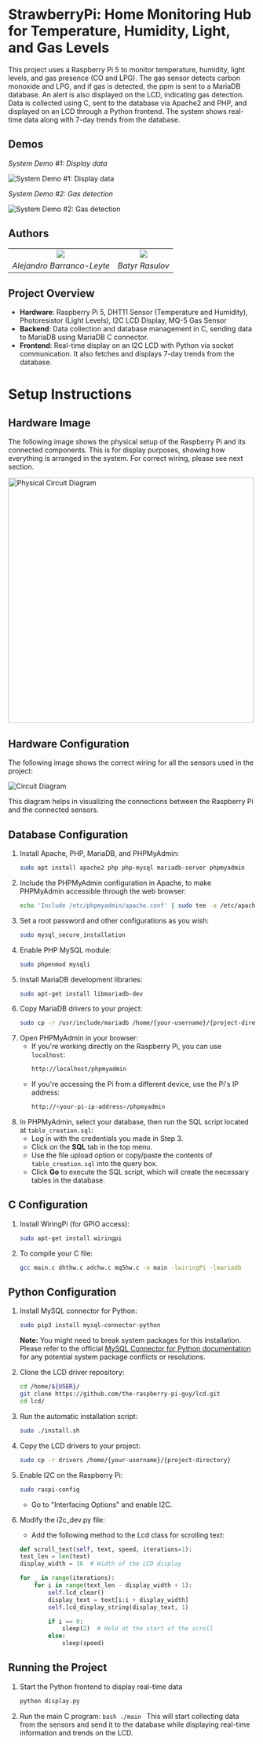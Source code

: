 # StrawberryPi: Home Monitoring Hub for Temperature, Humidity, Light, and Gas Levels

This project uses a Raspberry Pi 5 to monitor temperature, humidity, light levels, and gas presence (CO and LPG). The gas sensor detects carbon monoxide and LPG, and if gas is detected, the ppm is sent to a MariaDB database. An alert is also displayed on the LCD, indicating gas detection. Data is collected using C, sent to the database via Apache2 and PHP, and displayed on an LCD through a Python frontend. The system shows real-time data along with 7-day trends from the database.

## Demos

_System Demo #1: Display data_

![System Demo #1: Display data](img/ex1.gif)

_System Demo #2: Gas detection_

![System Demo #2: Gas detection](img/ex2.gif)

## Authors

|                            |                                                                                      |
| :------------------------: | :----------------------------------------------------------------------------------: |
|     ![](/img/ale.jpeg)     | ![](https://github.com/user-attachments/assets/90471669-b8bd-407a-bc86-aa347cb3b0ef) |
| _Alejandro Barranco-Leyte_ |                                   _Batyr Rasulov_                                    |

## Project Overview

- **Hardware**: Raspberry Pi 5, DHT11 Sensor (Temperature and Humidity), Photoresistor (Light Levels), I2C LCD Display, MQ-5 Gas Sensor
- **Backend**: Data collection and database management in C, sending data to MariaDB using MariaDB C connector.
- **Frontend**: Real-time display on an I2C LCD with Python via socket communication. It also fetches and displays 7-day trends from the database.

# Setup Instructions

## Hardware Image

The following image shows the physical setup of the Raspberry Pi and its connected components. This is for display purposes, showing how everything is arranged in the system. For correct wiring, please see next section.

<img src="img/RaspberryPi_Hardware_Setup.jpg" alt="Physical Circuit Diagram" width="500"/>

## Hardware Configuration

The following image shows the correct wiring for all the sensors used in the project:

![Circuit Diagram](img/CircuitDiagram.jpg)

This diagram helps in visualizing the connections between the Raspberry Pi and the connected sensors.

## Database Configuration

1. Install Apache, PHP, MariaDB, and PHPMyAdmin:
   ```bash
   sudo apt install apache2 php php-mysql mariadb-server phpmyadmin
   ```
2. Include the PHPMyAdmin configuration in Apache, to make PHPMyAdmin accessible through the web browser:
   ```bash
   echo 'Include /etc/phpmyadmin/apache.conf' | sudo tee -a /etc/apache2/apache2.conf
   ```
3. Set a root password and other configurations as you wish:
   ```bash
   sudo mysql_secure_installation
   ```
4. Enable PHP MySQL module:
   ```bash
   sudo phpenmod mysqli
   ```
5. Install MariaDB development libraries:
   ```bash
   sudo apt-get install libmariadb-dev
   ```
6. Copy MariaDB drivers to your project:
   ```bash
   sudo cp -r /usr/include/mariadb /home/{your-username}/{project-directory}
   ```
7. Open PHPMyAdmin in your browser:
   - If you're working directly on the Raspberry Pi, you can use `localhost`:
     ```bash
     http://localhost/phpmyadmin
     ```
   - If you're accessing the Pi from a different device, use the Pi's IP address:
     ```bash
     http://<your-pi-ip-address>/phpmyadmin
     ```
8. In PHPMyAdmin, select your database, then run the SQL script located at `table_creation.sql`:
   - Log in with the credentials you made in Step 3.
   - Click on the **SQL** tab in the top menu.
   - Use the file upload option or copy/paste the contents of `table_creation.sql` into the query box.
   - Click **Go** to execute the SQL script, which will create the necessary tables in the database.

## C Configuration

1. Install WiringPi (for GPIO access):
   ```bash
   sudo apt-get install wiringpi
   ```
2. To compile your C file:
   ```bash
   gcc main.c dhthw.c adchw.c mq5hw.c -o main -lwiringPi -lmariadb
   ```

## Python Configuration

1. Install MySQL connector for Python:
   ```bash
   sudo pip3 install mysql-connector-python
   ```
   **Note:** You might need to break system packages for this installation. Please refer to the official [MySQL Connector for Python documentation](https://dev.mysql.com/doc/connector-python/en/) for any potential system package conflicts or resolutions.
2. Clone the LCD driver repository:
   ```bash
   cd /home/${USER}/
   git clone https://github.com/the-raspberry-pi-guy/lcd.git
   cd lcd/
   ```
3. Run the automatic installation script:
   ```bash
   sudo ./install.sh
   ```
4. Copy the LCD drivers to your project:
   ```bash
   sudo cp -r drivers /home/{your-username}/{project-directory}
   ```
5. Enable I2C on the Raspberry Pi:
   ```bash
   sudo raspi-config
   ```
   - Go to "Interfacing Options" and enable I2C.
6. Modify the i2c_dev.py file:

   - Add the following method to the Lcd class for scrolling text:

   ```python
   def scroll_text(self, text, speed, iterations=1):
   text_len = len(text)
   display_width = 16  # Width of the LCD display

   for _ in range(iterations):
       for i in range(text_len - display_width + 1):
           self.lcd_clear()
           display_text = text[i:i + display_width]
           self.lcd_display_string(display_text, 1)

           if i == 0:
               sleep(2)  # Hold at the start of the scroll
           else:
               sleep(speed)
   ```

## Running the Project

1. Start the Python frontend to display real-time data
   ```bash
   python display.py
   ```
2. Run the main C program:
   `bash
    ./main
    `
   This will start collecting data from the sensors and send it to the database while displaying real-time information and trends on the LCD.
